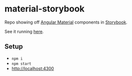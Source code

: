 # material-storybook
Repo showing off [Angular Material](https://material.angular.io/) components in [Storybook](https://storybook.js.org/).

See it running [here](https://amcdnl.github.io/material-storybook).

## Setup
- `npm i`
- `npm start`
- [http://localhost:4300](http://localhost:4300)

